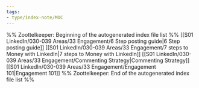 ```yaml
---
tags: 
- type/index-note/MOC
---
```




%% Zoottelkeeper: Beginning of the autogenerated index file list  %%
 [[S01 LinkedIn/030-039 Areas/33 Engagement/6 Step posting guide|6 Step posting guide]]
 [[S01 LinkedIn/030-039 Areas/33 Engagement/7 steps to Money with LinkedIn|7 steps to Money with LinkedIn]]
 [[S01 LinkedIn/030-039 Areas/33 Engagement/Commenting Strategy|Commenting Strategy]]
 [[S01 LinkedIn/030-039 Areas/33 Engagement/Engagement 101|Engagement 101]]
%% Zoottelkeeper: End of the autogenerated index file list  %%

